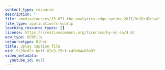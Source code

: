 ```yaml
---
content_type: resource
description: ''
file: /media/courses/15-071-the-analytics-edge-spring-2017/9c20cd2cbaff82e925cfc40b04a08b92_9aKidJvppF0.srt
file_type: application/x-subrip
learning_resource_types: []
license: https://creativecommons.org/licenses/by-nc-sa/4.0/
ocw_type: OCWFile
resourcetype: Other
title: 3play caption file
uid: 9c20cd2c-baff-82e9-25cf-c40b04a08b92
video_metadata:
  youtube_id: null
---
```

